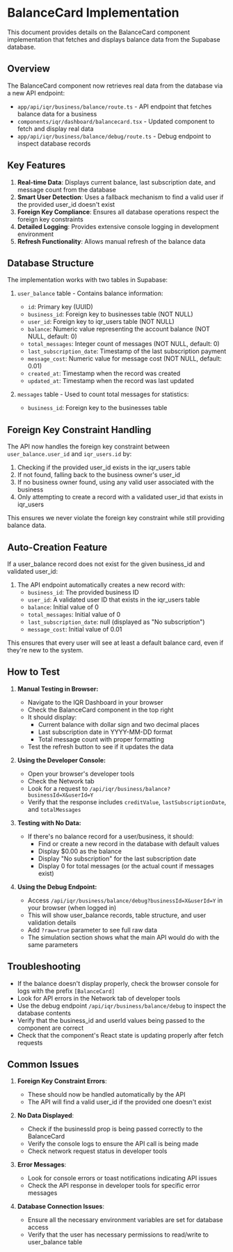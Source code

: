 # BalanceCard Implementation

This document provides details on the BalanceCard component implementation that fetches and displays balance data from the Supabase database.

## Overview

The BalanceCard component now retrieves real data from the database via a new API endpoint:
- `app/api/iqr/business/balance/route.ts` - API endpoint that fetches balance data for a business
- `components/iqr/dashboard/balancecard.tsx` - Updated component to fetch and display real data
- `app/api/iqr/business/balance/debug/route.ts` - Debug endpoint to inspect database records

## Key Features

1. **Real-time Data**: Displays current balance, last subscription date, and message count from the database
2. **Smart User Detection**: Uses a fallback mechanism to find a valid user if the provided user_id doesn't exist
3. **Foreign Key Compliance**: Ensures all database operations respect the foreign key constraints
4. **Detailed Logging**: Provides extensive console logging in development environment
5. **Refresh Functionality**: Allows manual refresh of the balance data

## Database Structure

The implementation works with two tables in Supabase:

1. `user_balance` table - Contains balance information:
   - `id`: Primary key (UUID)
   - `business_id`: Foreign key to businesses table (NOT NULL)
   - `user_id`: Foreign key to iqr_users table (NOT NULL)
   - `balance`: Numeric value representing the account balance (NOT NULL, default: 0)
   - `total_messages`: Integer count of messages (NOT NULL, default: 0)
   - `last_subscription_date`: Timestamp of the last subscription payment
   - `message_cost`: Numeric value for message cost (NOT NULL, default: 0.01)
   - `created_at`: Timestamp when the record was created
   - `updated_at`: Timestamp when the record was last updated

2. `messages` table - Used to count total messages for statistics:
   - `business_id`: Foreign key to the businesses table

## Foreign Key Constraint Handling

The API now handles the foreign key constraint between `user_balance.user_id` and `iqr_users.id` by:

1. Checking if the provided user_id exists in the iqr_users table
2. If not found, falling back to the business owner's user_id
3. If no business owner found, using any valid user associated with the business
4. Only attempting to create a record with a validated user_id that exists in iqr_users

This ensures we never violate the foreign key constraint while still providing balance data.

## Auto-Creation Feature

If a user_balance record does not exist for the given business_id and validated user_id:

1. The API endpoint automatically creates a new record with:
   - `business_id`: The provided business ID
   - `user_id`: A validated user ID that exists in the iqr_users table
   - `balance`: Initial value of 0
   - `total_messages`: Initial value of 0
   - `last_subscription_date`: null (displayed as "No subscription")
   - `message_cost`: Initial value of 0.01

This ensures that every user will see at least a default balance card, even if they're new to the system.

## How to Test

1. **Manual Testing in Browser:**
   - Navigate to the IQR Dashboard in your browser
   - Check the BalanceCard component in the top right
   - It should display:
     - Current balance with dollar sign and two decimal places
     - Last subscription date in YYYY-MM-DD format
     - Total message count with proper formatting
   - Test the refresh button to see if it updates the data

2. **Using the Developer Console:**
   - Open your browser's developer tools
   - Check the Network tab
   - Look for a request to `/api/iqr/business/balance?businessId=X&userId=Y`
   - Verify that the response includes `creditValue`, `lastSubscriptionDate`, and `totalMessages`

3. **Testing with No Data:**
   - If there's no balance record for a user/business, it should:
     - Find or create a new record in the database with default values
     - Display $0.00 as the balance
     - Display "No subscription" for the last subscription date
     - Display 0 for total messages (or the actual count if messages exist)

4. **Using the Debug Endpoint:**
   - Access `/api/iqr/business/balance/debug?businessId=X&userId=Y` in your browser (when logged in)
   - This will show user_balance records, table structure, and user validation details
   - Add `?raw=true` parameter to see full raw data
   - The simulation section shows what the main API would do with the same parameters

## Troubleshooting

- If the balance doesn't display properly, check the browser console for logs with the prefix `[BalanceCard]`
- Look for API errors in the Network tab of developer tools
- Use the debug endpoint `/api/iqr/business/balance/debug` to inspect the database contents
- Verify that the business_id and userId values being passed to the component are correct
- Check that the component's React state is updating properly after fetch requests

## Common Issues

1. **Foreign Key Constraint Errors**: 
   - These should now be handled automatically by the API
   - The API will find a valid user_id if the provided one doesn't exist

2. **No Data Displayed**: 
   - Check if the businessId prop is being passed correctly to the BalanceCard
   - Verify the console logs to ensure the API call is being made
   - Check network request status in developer tools

3. **Error Messages**:
   - Look for console errors or toast notifications indicating API issues
   - Check the API response in developer tools for specific error messages

4. **Database Connection Issues**:
   - Ensure all the necessary environment variables are set for database access
   - Verify that the user has necessary permissions to read/write to user_balance table 